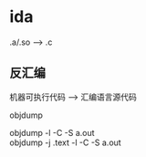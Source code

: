 # ida   

.a/.so --> .c       

## 反汇编    
机器可执行代码 -->  汇编语言源代码     

objdump  

objdump -l -C -S a.out    
objdump -j .text -l -C -S a.out 
